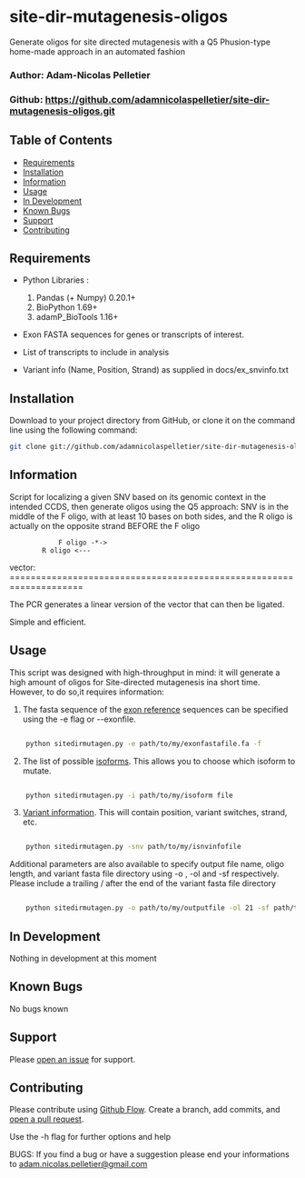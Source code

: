 # site-dir-mutagenesis-oligos
Generate oligos for site directed mutagenesis with a Q5 Phusion-type home-made approach in an automated fashion 


### Author: Adam-Nicolas Pelletier
### Github: https://github.com/adamnicolaspelletier/site-dir-mutagenesis-oligos.git

## Table of Contents

- [Requirements](#requirements)
- [Installation](#installation)
- [Information](#information)
- [Usage](#usage)
- [In Development](#in-development)
- [Known Bugs](#known-bugs)
- [Support](#support)
- [Contributing](#contributing)



## Requirements

* Python Libraries :
	1. Pandas (+ Numpy) 0.20.1+
	2. BioPython 1.69+
	3. adamP_BioTools 1.16+

* Exon FASTA sequences for genes or transcripts of interest. 
* List of transcripts to include in analysis
* Variant info (Name, Position, Strand) as supplied in docs/ex_snvinfo.txt



## Installation

Download to your project directory from GitHub, or clone it on the command line using the following command:

```sh
git clone git://github.com/adamnicolaspelletier/site-dir-mutagenesis-oligos.git

```

## Information

Script for localizing a given SNV based on its genomic context in the intended CCDS, then generate oligos using the Q5 approach: SNV is in the middle of the F oligo, with at least 10 bases on both sides, and the R oligo is actually on the opposite strand BEFORE the F oligo


			    F oligo -*->
			R oligo <--- 

vector: ====================================================================

The PCR generates a linear version of the vector that can then be ligated.

Simple and efficient.



## Usage

This script was designed with high-throughput in mind: it will generate a high amount of oligos for Site-directed mutagenesis ina short time. 
However, to do so,it requires information: 

1. The fasta sequence of the [exon reference](docs/ex_exon_seq.fa) sequences can be specified using the -e flag or --exonfile. 

```sh

	python sitedirmutagen.py -e path/to/my/exonfastafile.fa -f 

```


2. The list of possible [isoforms](docs/ex_ex_isoforms.txt). This allows you to choose which isoform to mutate. 


```sh

	python sitedirmutagen.py -i path/to/my/isoform file

```
3. [Variant information](docs/ex_variantinfo.txt). This will contain position, variant switches, strand, etc. 


```sh

	python sitedirmutagen.py -snv path/to/my/isnvinfofile

```

Additional parameters are also available to specify output file name, oligo length,  and variant fasta file directory using -o , -ol and -sf respectively.
Please include a trailing / after the end of the variant fasta file directory

```sh

	python sitedirmutagen.py -o path/to/my/outputfile -ol 21 -sf path/to/my/variantfasta/output/directory/

```





## In Development
Nothing in development at this moment


## Known Bugs
No bugs known


## Support

Please [open an issue](https://github.com/adamnicolaspelletier/site-dir-mutagenesis-oligos.git/issues/new) for support.


## Contributing

Please contribute using [Github Flow](https://guides.github.com/introduction/flow/). Create a branch, add commits, and [open a pull request](https://github.com/adamnicolaspelletier/site-dir-mutagenesis-oligos/compare/).


Use the -h flag for further options and help



BUGS:
If you find a bug or have a suggestion please end your informations to adam.nicolas.pelletier@gmail.com